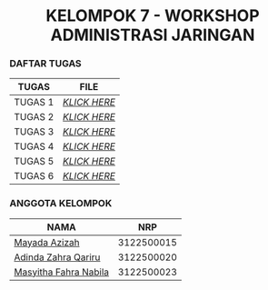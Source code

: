 <h1 align="center"> KELOMPOK 7 - WORKSHOP ADMINISTRASI JARINGAN </h1>

### DAFTAR TUGAS 
| TUGAS | FILE |
| ------| -----|
| TUGAS 1 |  _[KLICK HERE](https://github.com/mayadaazzh/SysAdmin-3122500015/tree/main/Tugas-Pertama)_ |
| TUGAS 2 |  _[KLICK HERE](https://github.com/mayadaazzh/SysAdmin-3122500015/tree/main/Tugas-Kedua)_ |
| TUGAS 3 |  _[KLICK HERE](https://github.com/mayadaazzh/SysAdmin-3122500015/tree/main/Tugas-Ketiga)_ |
| TUGAS 4 |  _[KLICK HERE](https://github.com/mayadaazzh/SysAdmin-3122500015/tree/main/Tugas-Keempat)_ |
| TUGAS 5 |  _[KLICK HERE](https://github.com/mayadaazzh/SysAdmin-3122500015/tree/main/Tugas-Kelima)_ |
| TUGAS 6 |  _[KLICK HERE](https://github.com/mayadaazzh/SysAdmin-3122500015/tree/main/Tugas-Keenam)_ |


### ANGGOTA KELOMPOK
| NAMA                          | NRP       |
| ----------------------------- | --------- |
| [Mayada Azizah](https://github.com/mayadaazzh)         | 3122500015 |
| [Adinda Zahra Qariru](https://github.com/adindazaahraa) | 3122500020 |
| [Masyitha Fahra Nabila](http://github.com/Punyasyitha)  | 3122500023 |
